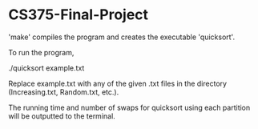 # CS375-Final-Project
'make' compiles the program and creates the executable 'quicksort'.

To run the program,

./quicksort example.txt

Replace example.txt with any of the given .txt files in the directory (Increasing.txt, Random.txt, etc.).

The running time and number of swaps for quicksort using each partition will be outputted to the terminal.
